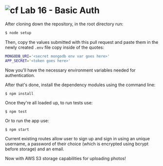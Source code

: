 ![cf](https://i.imgur.com/7v5ASc8.png) Lab 16 - Basic Auth
======
After cloning down the repository, in the root directory run:

```sh
$ node setup
```
Then, copy the values submitted with this pull request and paste them in the newly created `.env` file copy inside of the quotes:
```sh
MONGODB_URI='<secret mongodb env var goes here>'
APP_SECRET='<token goes here>'
```
Now you'll have the necessary environment variables needed for authentication.

After that's done, install the dependency modules using the command line:
```
$ npm install
```
Once they're all loaded up, to run tests use:
```
$ npm test
```
Or to run the app use:
```
$ npm start
```
Current existing routes allow user to sign up and sign in using an unique username, a password of their choice (which is encrypted using bcrypt before storage) and an email.

Now with AWS S3 storage capabilities for uploading photos!
